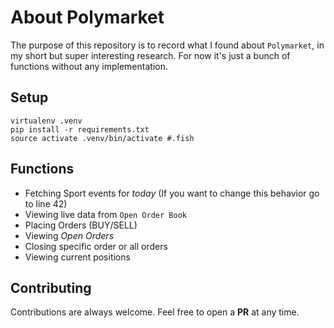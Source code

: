 # About Polymarket

The purpose of this repository is to record what I found about `Polymarket`, in my short but super interesting research. For now it's just a bunch of functions without any implementation. 

## Setup

```
virtualenv .venv
pip install -r requirements.txt
source activate .venv/bin/activate #.fish
```

## Functions

- Fetching Sport events for *today* (If you want to change this behavior go to line 42)
- Viewing live data from `Open Order Book`
- Placing Orders (BUY/SELL)
- Viewing *Open Orders*
- Closing specific order or all orders
- Viewing current positions

## Contributing

Contributions are always welcome. Feel free to open a **PR** at any time.